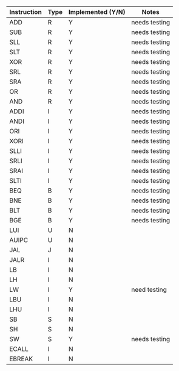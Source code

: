 | Instruction | Type | Implemented (Y/N) | Notes         |
| ----------- | ---- | ----------------- | ------------- |
| ADD         | R    | Y                 | needs testing |
| SUB         | R    | Y                 | needs testing |
| SLL         | R    | Y                 | needs testing |
| SLT         | R    | Y                 | needs testing |
| XOR         | R    | Y                 | needs testing |
| SRL         | R    | Y                 | needs testing |
| SRA         | R    | Y                 | needs testing |
| OR          | R    | Y                 | needs testing |
| AND         | R    | Y                 | needs testing |
| ADDI        | I    | Y                 | needs testing |
| ANDI        | I    | Y                 | needs testing |
| ORI         | I    | Y                 | needs testing |
| XORI        | I    | Y                 | needs testing |
| SLLI        | I    | Y                 | needs testing |
| SRLI        | I    | Y                 | needs testing |
| SRAI        | I    | Y                 | needs testing |
| SLTI        | I    | Y                 | needs testing |
| BEQ         | B    | Y                 | needs testing |
| BNE         | B    | Y                 | needs testing |
| BLT         | B    | Y                 | needs testing |
| BGE         | B    | Y                 | needs testing |
| LUI         | U    | N                 |               |
| AUIPC       | U    | N                 |               |
| JAL         | J    | N                 |               |
| JALR        | I    | N                 |               |
| LB          | I    | N                 |               |
| LH          | I    | N                 |               |
| LW          | I    | Y                 | need testing  |
| LBU         | I    | N                 |               |
| LHU         | I    | N                 |               |
| SB          | S    | N                 |               |
| SH          | S    | N                 |               |
| SW          | S    | Y                 | needs testing |
| ECALL       | I    | N                 |               |
| EBREAK      | I    | N                 |               |
